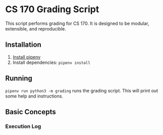 # CS 170 Grading Script

This script performs grading for CS 170.
It is designed to be modular, extensible, and reproducible.

## Installation

1. [Install pipenv](https://pipenv.kennethreitz.org/en/latest/install/#installing-pipenv)
2. Install dependencies: `pipenv install`

## Running

`pipenv run python3 -m grading` runs the grading script.
This will print out some help and instructions.

## Basic Concepts

### Execution Log
